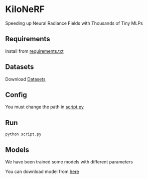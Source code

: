 # KiloNeRF
Speeding up Neural Radiance Fields with Thousands of Tiny MLPs

## Requirements
Install from <a href="requirements.txt">requirements.txt</a>

## Datasets
Download <a href="https://drive.google.com/drive/folders/18bwm-RiHETRCS5yD9G00seFIcrJHIvD-?usp=sharing">Datasets</a>

## Config
You must change the path in <a href="config.py">script.py</a>

## Run
```
python script.py
```

## Models
We have been trained some models with different parameters

You can download model from <a href="https://drive.google.com/drive/folders/1mWr62Sz5m3nF44kJXf-gX9X4NKJYMcjG?usp=share_link">here</a>
